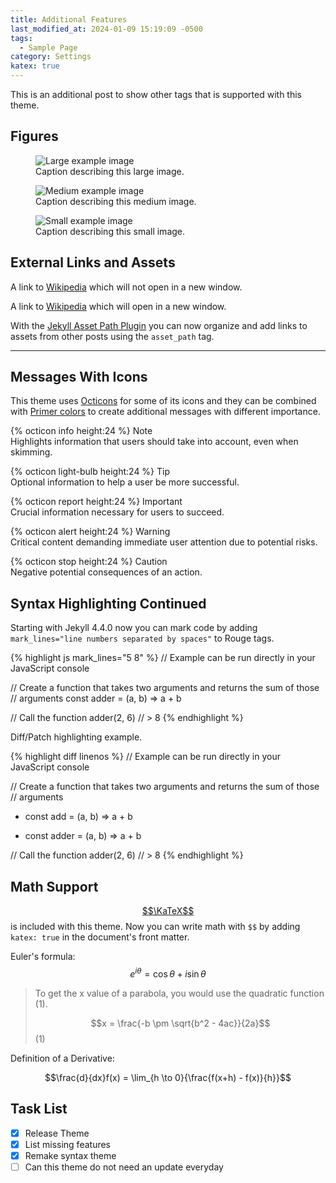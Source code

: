 ```yaml
---
title: Additional Features
last_modified_at: 2024-01-09 15:19:09 -0500
tags:
  - Sample Page
category: Settings
katex: true
---
```


<p class="message">
  This is an additional post to show other tags that is supported with this
  theme.
</p>

<!-- more -->

## Figures

<figure>
  <img src="https://via.placeholder.com/800x400" alt="Large example image">
  <figcaption>Caption describing this large image.</figcaption>
</figure>

<figure>
  <img src="https://via.placeholder.com/400x200" alt="Medium example image">
  <figcaption>Caption describing this medium image.</figcaption>
</figure>

<figure>
  <img src="https://via.placeholder.com/200x200" alt="Small example image">
  <figcaption>Caption describing this small image.</figcaption>
</figure>

## External Links and Assets

A link to [Wikipedia](https://en.wikipedia.org) which will not open in a new
window.

A link to <a href="https://en.wikipedia.org" class="external">Wikipedia</a>
which will open in a new window.

With the [Jekyll Asset Path Plugin][1] you can now organize and add links to
assets from other posts using the `asset_path` tag.

---

## Messages With Icons

This theme uses [Octicons](https://primer.style/foundations/icons/) for some of
its icons and they can be combined with [Primer colors][2] to create additional
messages with different importance.

<p class="message notice">
  <span class="message-title">{% octicon info height:24 %} Note</span>
  <br>
  Highlights information that users should take into account, even when
  skimming.
</p>

<p class="message tip">
  <span class="message-title">{% octicon light-bulb height:24 %} Tip</span>
  <br>
  Optional information to help a user be more successful.
</p>

<p class="message important">
  <span class="message-title">{% octicon report height:24 %} Important</span>
  <br>
  Crucial information necessary for users to succeed.
</p>

<p class="message warning">
  <span class="message-title">{% octicon alert height:24 %} Warning</span>
  <br>
  Critical content demanding immediate user attention due to potential
  risks.
</p>

<p class="message caution">
  <span class="message-title">{% octicon stop height:24 %} Caution</span>
  <br>
  Negative potential consequences of an action.
</p>

## Syntax Highlighting Continued

Starting with Jekyll 4.4.0 now you can mark code by adding
`mark_lines="line numbers separated by spaces"` to Rouge tags.

{% highlight js mark_lines="5 8" %}
// Example can be run directly in your JavaScript console

// Create a function that takes two arguments and returns the sum of those
// arguments
const adder = (a, b) => a + b

// Call the function
adder(2, 6)
// > 8
{% endhighlight %}

Diff/Patch highlighting example.

<!-- markdownlint-disable MD004 MD032 -->
{% highlight diff linenos %}
// Example can be run directly in your JavaScript console

// Create a function that takes two arguments and returns the sum of those
// arguments
- const add = (a, b) => a + b
+ const adder = (a, b) => a + b

// Call the function
adder(2, 6)
// > 8
{% endhighlight %}
<!-- markdownlint-enable -->

## Math Support

[$$\KaTeX$$](https://katex.org/) is included with this theme. Now you can write
math with `$$` by adding `katex: true` in the document's front matter.

Euler's formula: $$e^{i \theta} = \cos{\theta} + i\sin{\theta}$$

> To get the x value of a parabola, you would use the quadratic function (1).
>
> $$x = \frac{-b \pm \sqrt{b^2 - 4ac}}{2a}$$ (1)

Definition of a Derivative:

$$\frac{d}{dx}f(x) = \lim_{h \to 0}{\frac{f(x+h) - f(x)}{h}}$$

## Task List

- [X] Release Theme
- [X] List missing features
- [X] Remake syntax theme
- [ ] Can this theme do not need an update everyday

[1]: https://github.com/samrayner/jekyll-asset-path-plugin
[2]: https://github.com/primer/primitives
